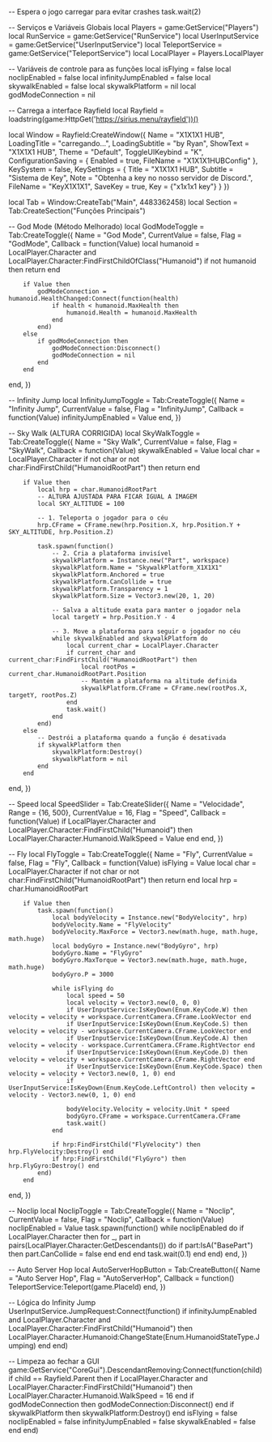 -- Espera o jogo carregar para evitar crashes
task.wait(2)

-- Serviços e Variáveis Globais
local Players = game:GetService("Players")
local RunService = game:GetService("RunService")
local UserInputService = game:GetService("UserInputService")
local TeleportService = game:GetService("TeleportService")
local LocalPlayer = Players.LocalPlayer

-- Variáveis de controle para as funções
local isFlying = false
local noclipEnabled = false
local infinityJumpEnabled = false
local skywalkEnabled = false
local skywalkPlatform = nil
local godModeConnection = nil

-- Carrega a interface Rayfield
local Rayfield = loadstring(game:HttpGet('https://sirius.menu/rayfield'))()

local Window = Rayfield:CreateWindow({
   Name = "X1X1X1 HUB",
   LoadingTitle = "carregando...",
   LoadingSubtitle = "by Ryan",
   ShowText = "X1X1X1 HUB",
   Theme = "Default",
   ToggleUIKeybind = "K",
   ConfigurationSaving = {
      Enabled = true,
      FileName = "X1X1X1HUBConfig"
   },
   KeySystem = false,
   KeySettings = {
      Title = "X1X1X1 HUB",
      Subtitle = "Sistema de Key",
      Note = "Obtenha a key no nosso servidor de Discord.",
      FileName = "KeyX1X1X1",
      SaveKey = true,
      Key = {"x1x1x1 key"}
   }
})

local Tab = Window:CreateTab("Main", 4483362458)
local Section = Tab:CreateSection("Funções Principais")

-- God Mode (Método Melhorado)
local GodModeToggle = Tab:CreateToggle({
   Name = "God Mode",
   CurrentValue = false,
   Flag = "GodMode",
   Callback = function(Value)
        local humanoid = LocalPlayer.Character and LocalPlayer.Character:FindFirstChildOfClass("Humanoid")
        if not humanoid then return end

        if Value then
            godModeConnection = humanoid.HealthChanged:Connect(function(health)
                if health < humanoid.MaxHealth then
                    humanoid.Health = humanoid.MaxHealth
                end
            end)
        else
            if godModeConnection then
                godModeConnection:Disconnect()
                godModeConnection = nil
            end
        end
   end,
})

-- Infinity Jump
local InfinityJumpToggle = Tab:CreateToggle({
    Name = "Infinity Jump",
    CurrentValue = false,
    Flag = "InfinityJump",
    Callback = function(Value)
        infinityJumpEnabled = Value
    end,
})

-- Sky Walk (ALTURA CORRIGIDA)
local SkyWalkToggle = Tab:CreateToggle({
   Name = "Sky Walk",
   CurrentValue = false,
   Flag = "SkyWalk",
   Callback = function(Value)
        skywalkEnabled = Value
        local char = LocalPlayer.Character
        if not char or not char:FindFirstChild("HumanoidRootPart") then return end

        if Value then
            local hrp = char.HumanoidRootPart
            -- ALTURA AJUSTADA PARA FICAR IGUAL A IMAGEM
            local SKY_ALTITUDE = 100 
            
            -- 1. Teleporta o jogador para o céu
            hrp.CFrame = CFrame.new(hrp.Position.X, hrp.Position.Y + SKY_ALTITUDE, hrp.Position.Z)

            task.spawn(function()
                -- 2. Cria a plataforma invisível
                skywalkPlatform = Instance.new("Part", workspace)
                skywalkPlatform.Name = "SkywalkPlatform_X1X1X1"
                skywalkPlatform.Anchored = true
                skywalkPlatform.CanCollide = true
                skywalkPlatform.Transparency = 1
                skywalkPlatform.Size = Vector3.new(20, 1, 20)
                
                -- Salva a altitude exata para manter o jogador nela
                local targetY = hrp.Position.Y - 4

                -- 3. Move a plataforma para seguir o jogador no céu
                while skywalkEnabled and skywalkPlatform do
                    local current_char = LocalPlayer.Character
                    if current_char and current_char:FindFirstChild("HumanoidRootPart") then
                        local rootPos = current_char.HumanoidRootPart.Position
                        -- Mantém a plataforma na altitude definida
                        skywalkPlatform.CFrame = CFrame.new(rootPos.X, targetY, rootPos.Z)
                    end
                    task.wait()
                end
            end)
        else
            -- Destrói a plataforma quando a função é desativada
            if skywalkPlatform then
                skywalkPlatform:Destroy()
                skywalkPlatform = nil
            end
        end
   end,
})

-- Speed
local SpeedSlider = Tab:CreateSlider({
   Name = "Velocidade",
   Range = {16, 500},
   CurrentValue = 16,
   Flag = "Speed",
   Callback = function(Value)
        if LocalPlayer.Character and LocalPlayer.Character:FindFirstChild("Humanoid") then
            LocalPlayer.Character.Humanoid.WalkSpeed = Value
        end
   end,
})

-- Fly
local FlyToggle = Tab:CreateToggle({
   Name = "Fly",
   CurrentValue = false,
   Flag = "Fly",
   Callback = function(Value)
        isFlying = Value
        local char = LocalPlayer.Character
        if not char or not char:FindFirstChild("HumanoidRootPart") then return end
        local hrp = char.HumanoidRootPart

        if Value then
            task.spawn(function()
                local bodyVelocity = Instance.new("BodyVelocity", hrp)
                bodyVelocity.Name = "FlyVelocity"
                bodyVelocity.MaxForce = Vector3.new(math.huge, math.huge, math.huge)
                local bodyGyro = Instance.new("BodyGyro", hrp)
                bodyGyro.Name = "FlyGyro"
                bodyGyro.MaxTorque = Vector3.new(math.huge, math.huge, math.huge)
                bodyGyro.P = 3000

                while isFlying do
                    local speed = 50
                    local velocity = Vector3.new(0, 0, 0)
                    if UserInputService:IsKeyDown(Enum.KeyCode.W) then velocity = velocity + workspace.CurrentCamera.CFrame.LookVector end
                    if UserInputService:IsKeyDown(Enum.KeyCode.S) then velocity = velocity - workspace.CurrentCamera.CFrame.LookVector end
                    if UserInputService:IsKeyDown(Enum.KeyCode.A) then velocity = velocity - workspace.CurrentCamera.CFrame.RightVector end
                    if UserInputService:IsKeyDown(Enum.KeyCode.D) then velocity = velocity + workspace.CurrentCamera.CFrame.RightVector end
                    if UserInputService:IsKeyDown(Enum.KeyCode.Space) then velocity = velocity + Vector3.new(0, 1, 0) end
                    if UserInputService:IsKeyDown(Enum.KeyCode.LeftControl) then velocity = velocity - Vector3.new(0, 1, 0) end
                    
                    bodyVelocity.Velocity = velocity.Unit * speed
                    bodyGyro.CFrame = workspace.CurrentCamera.CFrame
                    task.wait()
                end
                
                if hrp:FindFirstChild("FlyVelocity") then hrp.FlyVelocity:Destroy() end
                if hrp:FindFirstChild("FlyGyro") then hrp.FlyGyro:Destroy() end
            end)
        end
   end,
})

-- Noclip
local NoclipToggle = Tab:CreateToggle({
   Name = "Noclip",
   CurrentValue = false,
   Flag = "Noclip",
   Callback = function(Value)
        noclipEnabled = Value
        task.spawn(function()
            while noclipEnabled do
                if LocalPlayer.Character then
                    for _, part in pairs(LocalPlayer.Character:GetDescendants()) do
                        if part:IsA("BasePart") then
                            part.CanCollide = false
                        end
                    end
                end
                task.wait(0.1)
            end
        end)
   end,
})

-- Auto Server Hop
local AutoServerHopButton = Tab:CreateButton({
   Name = "Auto Server Hop",
   Flag = "AutoServerHop",
   Callback = function()
        TeleportService:Teleport(game.PlaceId)
   end,
})

-- Lógica do Infinity Jump
UserInputService.JumpRequest:Connect(function()
    if infinityJumpEnabled and LocalPlayer.Character and LocalPlayer.Character:FindFirstChild("Humanoid") then
        LocalPlayer.Character.Humanoid:ChangeState(Enum.HumanoidStateType.Jumping)
    end
end)

-- Limpeza ao fechar a GUI
game:GetService("CoreGui").DescendantRemoving:Connect(function(child)
    if child == Rayfield.Parent then
        if LocalPlayer.Character and LocalPlayer.Character:FindFirstChild("Humanoid") then
            LocalPlayer.Character.Humanoid.WalkSpeed = 16
        end
        if godModeConnection then godModeConnection:Disconnect() end
        if skywalkPlatform then skywalkPlatform:Destroy() end
        isFlying = false
        noclipEnabled = false
        infinityJumpEnabled = false
        skywalkEnabled = false
    end
end)
